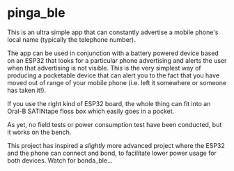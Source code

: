 # pinga_ble

This is an ultra simple app that can constantly advertise a mobile phone's local name (typically the telephone number).

The app can be used in conjunction with a battery powered device based on an ESP32 that looks for a particular phone advertising and alerts the user when that advertising is not visible. This is the very simplest way of producing a pocketable device that can alert you to the fact that you have moved out of range of your mobile phone (i.e. left it somewhere or someone has taken it!).

If you use the right kind of ESP32 board, the whole thing can fit into an Oral-B SATINtape floss box which easily goes in a pocket.

As yet, no field tests or power consumption test have been conducted, but it works on the bench.

This project has inspired a *slightly* more advanced project where the ESP32 and the phone can connect and bond, to facilitate lower power usage for both devices. Watch for bonda_ble...
